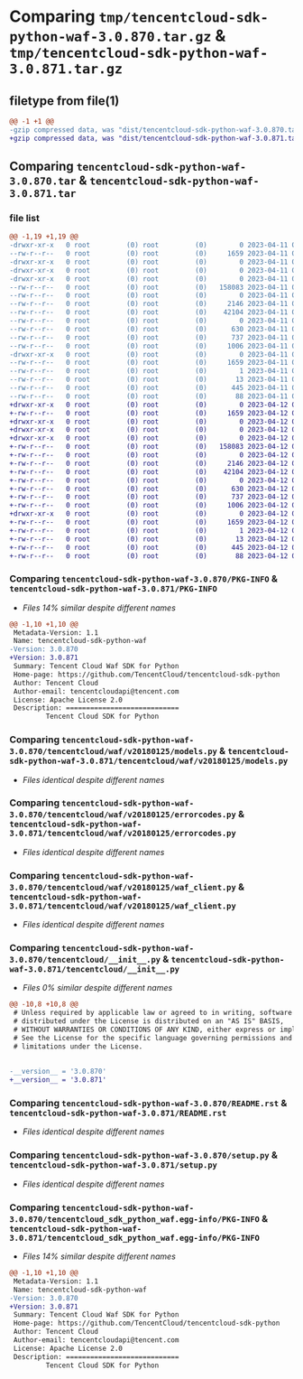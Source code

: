 # Comparing `tmp/tencentcloud-sdk-python-waf-3.0.870.tar.gz` & `tmp/tencentcloud-sdk-python-waf-3.0.871.tar.gz`

## filetype from file(1)

```diff
@@ -1 +1 @@
-gzip compressed data, was "dist/tencentcloud-sdk-python-waf-3.0.870.tar", last modified: Tue Apr 11 04:04:10 2023, max compression
+gzip compressed data, was "dist/tencentcloud-sdk-python-waf-3.0.871.tar", last modified: Wed Apr 12 00:47:28 2023, max compression
```

## Comparing `tencentcloud-sdk-python-waf-3.0.870.tar` & `tencentcloud-sdk-python-waf-3.0.871.tar`

### file list

```diff
@@ -1,19 +1,19 @@
-drwxr-xr-x   0 root         (0) root         (0)        0 2023-04-11 04:04:10.000000 tencentcloud-sdk-python-waf-3.0.870/
--rw-r--r--   0 root         (0) root         (0)     1659 2023-04-11 04:04:10.000000 tencentcloud-sdk-python-waf-3.0.870/PKG-INFO
-drwxr-xr-x   0 root         (0) root         (0)        0 2023-04-11 04:04:10.000000 tencentcloud-sdk-python-waf-3.0.870/tencentcloud/
-drwxr-xr-x   0 root         (0) root         (0)        0 2023-04-11 04:04:10.000000 tencentcloud-sdk-python-waf-3.0.870/tencentcloud/waf/
-drwxr-xr-x   0 root         (0) root         (0)        0 2023-04-11 04:04:10.000000 tencentcloud-sdk-python-waf-3.0.870/tencentcloud/waf/v20180125/
--rw-r--r--   0 root         (0) root         (0)   158083 2023-04-11 04:04:10.000000 tencentcloud-sdk-python-waf-3.0.870/tencentcloud/waf/v20180125/models.py
--rw-r--r--   0 root         (0) root         (0)        0 2023-04-11 04:04:10.000000 tencentcloud-sdk-python-waf-3.0.870/tencentcloud/waf/v20180125/__init__.py
--rw-r--r--   0 root         (0) root         (0)     2146 2023-04-11 04:04:10.000000 tencentcloud-sdk-python-waf-3.0.870/tencentcloud/waf/v20180125/errorcodes.py
--rw-r--r--   0 root         (0) root         (0)    42104 2023-04-11 04:04:10.000000 tencentcloud-sdk-python-waf-3.0.870/tencentcloud/waf/v20180125/waf_client.py
--rw-r--r--   0 root         (0) root         (0)        0 2023-04-11 04:04:10.000000 tencentcloud-sdk-python-waf-3.0.870/tencentcloud/waf/__init__.py
--rw-r--r--   0 root         (0) root         (0)      630 2023-04-11 04:04:10.000000 tencentcloud-sdk-python-waf-3.0.870/tencentcloud/__init__.py
--rw-r--r--   0 root         (0) root         (0)      737 2023-04-11 04:04:10.000000 tencentcloud-sdk-python-waf-3.0.870/README.rst
--rw-r--r--   0 root         (0) root         (0)     1006 2023-04-11 04:04:10.000000 tencentcloud-sdk-python-waf-3.0.870/setup.py
-drwxr-xr-x   0 root         (0) root         (0)        0 2023-04-11 04:04:10.000000 tencentcloud-sdk-python-waf-3.0.870/tencentcloud_sdk_python_waf.egg-info/
--rw-r--r--   0 root         (0) root         (0)     1659 2023-04-11 04:04:10.000000 tencentcloud-sdk-python-waf-3.0.870/tencentcloud_sdk_python_waf.egg-info/PKG-INFO
--rw-r--r--   0 root         (0) root         (0)        1 2023-04-11 04:04:10.000000 tencentcloud-sdk-python-waf-3.0.870/tencentcloud_sdk_python_waf.egg-info/dependency_links.txt
--rw-r--r--   0 root         (0) root         (0)       13 2023-04-11 04:04:10.000000 tencentcloud-sdk-python-waf-3.0.870/tencentcloud_sdk_python_waf.egg-info/top_level.txt
--rw-r--r--   0 root         (0) root         (0)      445 2023-04-11 04:04:10.000000 tencentcloud-sdk-python-waf-3.0.870/tencentcloud_sdk_python_waf.egg-info/SOURCES.txt
--rw-r--r--   0 root         (0) root         (0)       88 2023-04-11 04:04:10.000000 tencentcloud-sdk-python-waf-3.0.870/setup.cfg
+drwxr-xr-x   0 root         (0) root         (0)        0 2023-04-12 00:47:28.000000 tencentcloud-sdk-python-waf-3.0.871/
+-rw-r--r--   0 root         (0) root         (0)     1659 2023-04-12 00:47:28.000000 tencentcloud-sdk-python-waf-3.0.871/PKG-INFO
+drwxr-xr-x   0 root         (0) root         (0)        0 2023-04-12 00:47:28.000000 tencentcloud-sdk-python-waf-3.0.871/tencentcloud/
+drwxr-xr-x   0 root         (0) root         (0)        0 2023-04-12 00:47:28.000000 tencentcloud-sdk-python-waf-3.0.871/tencentcloud/waf/
+drwxr-xr-x   0 root         (0) root         (0)        0 2023-04-12 00:47:28.000000 tencentcloud-sdk-python-waf-3.0.871/tencentcloud/waf/v20180125/
+-rw-r--r--   0 root         (0) root         (0)   158083 2023-04-12 00:47:28.000000 tencentcloud-sdk-python-waf-3.0.871/tencentcloud/waf/v20180125/models.py
+-rw-r--r--   0 root         (0) root         (0)        0 2023-04-12 00:47:28.000000 tencentcloud-sdk-python-waf-3.0.871/tencentcloud/waf/v20180125/__init__.py
+-rw-r--r--   0 root         (0) root         (0)     2146 2023-04-12 00:47:28.000000 tencentcloud-sdk-python-waf-3.0.871/tencentcloud/waf/v20180125/errorcodes.py
+-rw-r--r--   0 root         (0) root         (0)    42104 2023-04-12 00:47:28.000000 tencentcloud-sdk-python-waf-3.0.871/tencentcloud/waf/v20180125/waf_client.py
+-rw-r--r--   0 root         (0) root         (0)        0 2023-04-12 00:47:28.000000 tencentcloud-sdk-python-waf-3.0.871/tencentcloud/waf/__init__.py
+-rw-r--r--   0 root         (0) root         (0)      630 2023-04-12 00:47:28.000000 tencentcloud-sdk-python-waf-3.0.871/tencentcloud/__init__.py
+-rw-r--r--   0 root         (0) root         (0)      737 2023-04-12 00:47:28.000000 tencentcloud-sdk-python-waf-3.0.871/README.rst
+-rw-r--r--   0 root         (0) root         (0)     1006 2023-04-12 00:47:28.000000 tencentcloud-sdk-python-waf-3.0.871/setup.py
+drwxr-xr-x   0 root         (0) root         (0)        0 2023-04-12 00:47:28.000000 tencentcloud-sdk-python-waf-3.0.871/tencentcloud_sdk_python_waf.egg-info/
+-rw-r--r--   0 root         (0) root         (0)     1659 2023-04-12 00:47:28.000000 tencentcloud-sdk-python-waf-3.0.871/tencentcloud_sdk_python_waf.egg-info/PKG-INFO
+-rw-r--r--   0 root         (0) root         (0)        1 2023-04-12 00:47:28.000000 tencentcloud-sdk-python-waf-3.0.871/tencentcloud_sdk_python_waf.egg-info/dependency_links.txt
+-rw-r--r--   0 root         (0) root         (0)       13 2023-04-12 00:47:28.000000 tencentcloud-sdk-python-waf-3.0.871/tencentcloud_sdk_python_waf.egg-info/top_level.txt
+-rw-r--r--   0 root         (0) root         (0)      445 2023-04-12 00:47:28.000000 tencentcloud-sdk-python-waf-3.0.871/tencentcloud_sdk_python_waf.egg-info/SOURCES.txt
+-rw-r--r--   0 root         (0) root         (0)       88 2023-04-12 00:47:28.000000 tencentcloud-sdk-python-waf-3.0.871/setup.cfg
```

### Comparing `tencentcloud-sdk-python-waf-3.0.870/PKG-INFO` & `tencentcloud-sdk-python-waf-3.0.871/PKG-INFO`

 * *Files 14% similar despite different names*

```diff
@@ -1,10 +1,10 @@
 Metadata-Version: 1.1
 Name: tencentcloud-sdk-python-waf
-Version: 3.0.870
+Version: 3.0.871
 Summary: Tencent Cloud Waf SDK for Python
 Home-page: https://github.com/TencentCloud/tencentcloud-sdk-python
 Author: Tencent Cloud
 Author-email: tencentcloudapi@tencent.com
 License: Apache License 2.0
 Description: ============================
         Tencent Cloud SDK for Python
```

### Comparing `tencentcloud-sdk-python-waf-3.0.870/tencentcloud/waf/v20180125/models.py` & `tencentcloud-sdk-python-waf-3.0.871/tencentcloud/waf/v20180125/models.py`

 * *Files identical despite different names*

### Comparing `tencentcloud-sdk-python-waf-3.0.870/tencentcloud/waf/v20180125/errorcodes.py` & `tencentcloud-sdk-python-waf-3.0.871/tencentcloud/waf/v20180125/errorcodes.py`

 * *Files identical despite different names*

### Comparing `tencentcloud-sdk-python-waf-3.0.870/tencentcloud/waf/v20180125/waf_client.py` & `tencentcloud-sdk-python-waf-3.0.871/tencentcloud/waf/v20180125/waf_client.py`

 * *Files identical despite different names*

### Comparing `tencentcloud-sdk-python-waf-3.0.870/tencentcloud/__init__.py` & `tencentcloud-sdk-python-waf-3.0.871/tencentcloud/__init__.py`

 * *Files 0% similar despite different names*

```diff
@@ -10,8 +10,8 @@
 # Unless required by applicable law or agreed to in writing, software
 # distributed under the License is distributed on an "AS IS" BASIS,
 # WITHOUT WARRANTIES OR CONDITIONS OF ANY KIND, either express or implied.
 # See the License for the specific language governing permissions and
 # limitations under the License.
 
 
-__version__ = '3.0.870'
+__version__ = '3.0.871'
```

### Comparing `tencentcloud-sdk-python-waf-3.0.870/README.rst` & `tencentcloud-sdk-python-waf-3.0.871/README.rst`

 * *Files identical despite different names*

### Comparing `tencentcloud-sdk-python-waf-3.0.870/setup.py` & `tencentcloud-sdk-python-waf-3.0.871/setup.py`

 * *Files identical despite different names*

### Comparing `tencentcloud-sdk-python-waf-3.0.870/tencentcloud_sdk_python_waf.egg-info/PKG-INFO` & `tencentcloud-sdk-python-waf-3.0.871/tencentcloud_sdk_python_waf.egg-info/PKG-INFO`

 * *Files 14% similar despite different names*

```diff
@@ -1,10 +1,10 @@
 Metadata-Version: 1.1
 Name: tencentcloud-sdk-python-waf
-Version: 3.0.870
+Version: 3.0.871
 Summary: Tencent Cloud Waf SDK for Python
 Home-page: https://github.com/TencentCloud/tencentcloud-sdk-python
 Author: Tencent Cloud
 Author-email: tencentcloudapi@tencent.com
 License: Apache License 2.0
 Description: ============================
         Tencent Cloud SDK for Python
```

